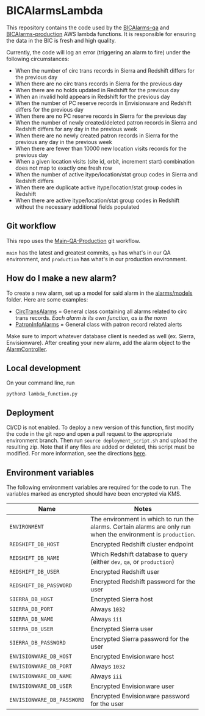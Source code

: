# BICAlarmsLambda

This repository contains the code used by the [BICAlarms-qa](https://us-east-1.console.aws.amazon.com/lambda/home?region=us-east-1#/functions/BICAlarms-qa?newFunction=true&tab=code) and [BICAlarms-production](https://us-east-1.console.aws.amazon.com/lambda/home?region=us-east-1#/functions/BICAlarms-production?newFunction=true&tab=code) AWS lambda functions. It is responsible for ensuring the data in the BIC is fresh and high quality.

Currently, the code will log an error (triggering an alarm to fire) under the following circumstances:
* When the number of circ trans records in Sierra and Redshift differs for the previous day
* When there are no circ trans records in Sierra for the previous day
* When there are no holds updated in Redshift for the previous day
* When an invalid hold appears in Redshift for the previous day
* When the number of PC reserve records in Envisionware and Redshift differs for the previous day
* When there are no PC reserve records in Sierra for the previous day
* When the number of newly created/deleted patron records in Sierra and Redshift differs for any day in the previous week
* When there are no newly created patron records in Sierra for the previous any day in the previous week
* When there are fewer than 10000 new location visits records for the previous day
* When a given location visits (site id, orbit, increment start) combination does not map to exactly one fresh row
* When the number of active itype/location/stat group codes in Sierra and Redshift differs
* When there are duplicate active itype/location/stat group codes in Redshift
* When there are active itype/location/stat group codes in Redshift without the necessary additional fields populated

## Git workflow
This repo uses the [Main-QA-Production](https://github.com/NYPL/engineering-general/blob/main/standards/git-workflow.md#main-qa-production) git workflow.

`main` has the latest and greatest commits, `qa` has what's in our QA environment, and `production` has what's in our production environment.

## How do I make a new alarm?
To create a new alarm, set up a model for said alarm in the [alarms/models](alarms/models) folder. Here are some examples:
* [CircTransAlarms](alarms/models/circ_trans_alarms.py) = General class containing all alarms related to circ trans records. *Each alarm is its own function, as is the norm*
* [PatronInfoAlarms](alarms/models/patron_info_alarms.py) = General class with patron record related alerts

Make sure to import whatever database client is needed as well (ex. Sierra, Envisionware). After creating your new alarm, add the alarm object to the [AlarmController](alarm_controller.py).

## Local development
On your command line, run 
```
python3 lambda_function.py
```

## Deployment
CI/CD is not enabled. To deploy a new version of this function, first modify the code in the git repo and open a pull request to the appropriate environment branch. Then run `source deployment_script.sh` and upload the resulting zip. Note that if any files are added or deleted, this script must be modified. For more information, see the directions [here](https://docs.aws.amazon.com/lambda/latest/dg/python-package.html).

## Environment variables
The following environment variables are required for the code to run. The variables marked as encrypted should have been encrypted via KMS.

| Name        | Notes           |
| ------------- | ------------- |
| `ENVIRONMENT` | The environment in which to run the alarms. Certain alarms are only run when the environment is `production`. |
| `REDSHIFT_DB_HOST` | Encrypted Redshift cluster endpoint |
| `REDSHIFT_DB_NAME` | Which Redshift database to query (either `dev`, `qa`, or `production`) |
| `REDSHIFT_DB_USER` | Encrypted Redshift user |
| `REDSHIFT_DB_PASSWORD` | Encrypted Redshift password for the user |
| `SIERRA_DB_HOST` | Encrypted Sierra host |
| `SIERRA_DB_PORT` | Always `1032` |
| `SIERRA_DB_NAME` | Always `iii` |
| `SIERRA_DB_USER` | Encrypted Sierra user |
| `SIERRA_DB_PASSWORD` | Encrypted Sierra password for the user |
| `ENVISIONWARE_DB_HOST` | Encrypted Envisionware host |
| `ENVISIONWARE_DB_PORT` | Always `1032` |
| `ENVISIONWARE_DB_NAME` | Always `iii` |
| `ENVISIONWARE_DB_USER` | Encrypted Envisionware user |
| `ENVISIONWARE_DB_PASSWORD` | Encrypted Envisionware password for the user |
